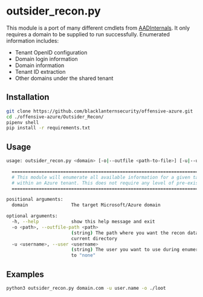 # outsider_recon.py

This module is a port of many different cmdlets from [AADInternals](https://github.com/Gerenios/AADInternals). It only requires a domain to be supplied to run successfully. Enumerated information includes:

- Tenant OpenID configuration
- Domain login information
- Domain information
- Tenant ID extraction
- Other domains under the shared tenant

## Installation

```bash
git clone https://github.com/blacklanternsecurity/offensive-azure.git
cd ./offensive-azure/Outsider_Recon/
pipenv shell
pip install -r requirements.txt
```

## Usage

```bash
usage: outsider_recon.py <domain> [-o|--outfile <path-to-file>] [-u|--user <user>]

  =====================================================================================
  # This module will enumerate all available information for a given target domain    #
  # within an Azure tenant. This does not require any level of pre-existing access.   #
  =====================================================================================

positional arguments:
  domain                The target Microsoft/Azure domain

optional arguments:
  -h, --help            show this help message and exit
  -o <path>, --outfile-path <path>
                        (string) The path where you want the recon data (json object) saved. If not supplied, module defaults to the
                        current directory
  -u <username>, --user <username>
                        (string) The user you want to use during enumeration. Do not include the domain. If not supplied, module defaults
                        to "none"
```

## Examples

```bash
python3 outsider_recon.py domain.com -u user.name -o ./loot
```

